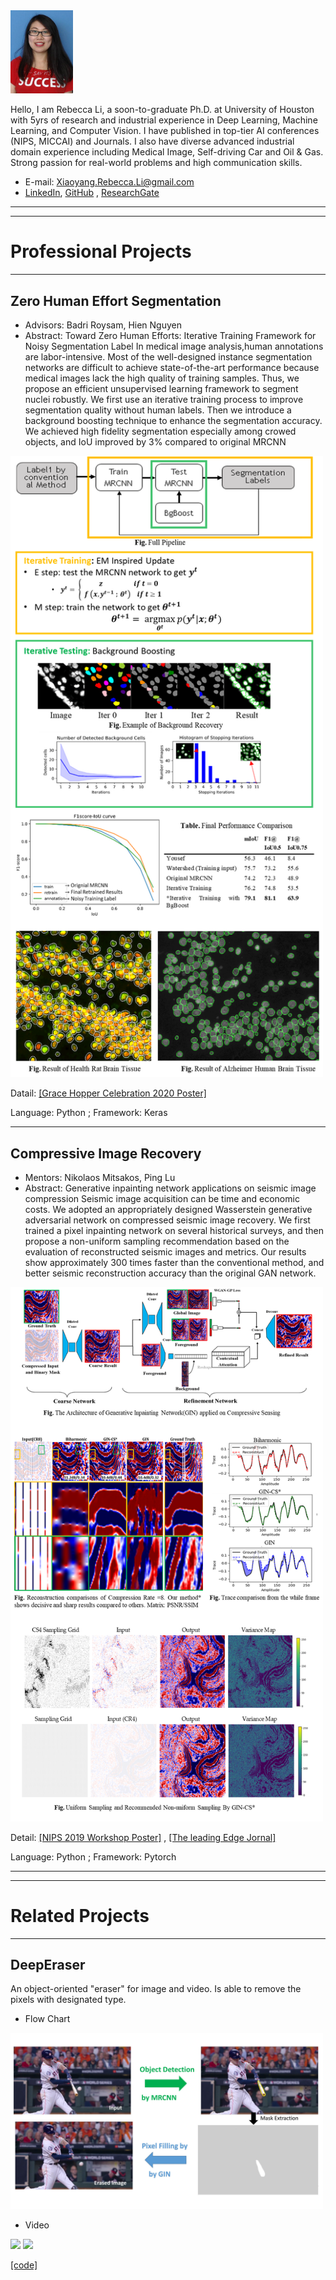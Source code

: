 
<img src="./figures/Rebeccca%20li.jpg" width=100 class="inline"/> 

   Hello, I am Rebecca Li, a soon-to-graduate Ph.D. at University of Houston with 5yrs of research and industrial experience in Deep Learning, Machine Learning, and Computer Vision. I have published in top-tier AI conferences (NIPS, MICCAI) and Journals. I also have diverse advanced industrial domain experience including Medical Image, Self-driving Car and Oil & Gas. Strong passion for real-world problems and high communication skills.

- E-mail:   [Xiaoyang.Rebecca.Li@gmail.com](Xiaoyang.Rebecca.Li@gmail.com)         
- [LinkedIn](http://linkedin.com/in/xiaoyang-rebecca-li), [GitHub](http://github.com/Xiaoyang-Rebecca ) ,  [ResearchGate](http://github.com/Xiaoyang-Rebecca ) 

--------------
--------------
# Professional Projects
--------------
## Zero Human Effort Segmentation 

- Advisors: Badri Roysam, Hien Nguyen
- Abstract: Toward Zero Human Efforts: Iterative Training Framework for Noisy Segmentation Label
In medical image analysis,human annotations are labor-intensive. Most of the well-designed instance segmentation networks are difficult to achieve state-of-the-art performance because medical images lack the high quality of training samples. Thus, we propose an efficient unsupervised learning framework to segment nuclei robustly. We first use an iterative training process to improve segmentation quality without human labels. Then we introduce a background boosting technique to enhance the segmentation accuracy. We achieved high fidelity segmentation especially among crowed objects, and IoU improved by 3% compared to original MRCNN


<img src="./figures/Segmentation.PNG"  width="500" class="inline"/>

Datail: [[Grace Hopper Celebration 2020 Poster]](https://www.researchgate.net/publication/342663998_Toward_Zero_Human_Efforts_Iterative_Training_Framework_for_Noisy_Segmentation_Label "Grace Hopper Celebration Poster")

Language: Python      ;   Framework: Keras 

--------------
## Compressive Image Recovery 
- Mentors:  Nikolaos Mitsakos, Ping Lu
- Abstract: Generative inpainting network applications on seismic image compression
Seismic image acquisition can be time and economic costs. We adopted an appropriately designed Wasserstein generative adversarial network on compressed seismic image recovery. We first trained a pixel inpainting network on several historical surveys, and then propose a non-uniform sampling recommendation based on the evaluation of reconstructed seismic images and metrics. Our results show approximately 300 times faster than the conventional method, and better seismic reconstruction accuracy than the original GAN network.

<img src="./figures/Compression.PNG"  width="500" class="inline"/>

Detail: [[NIPS 2019 Workshop Poster]](https://openreview.net/forum?id=Hyleh7hqUH) ,
[[The leading Edge Jornal]](https://www.researchgate.net/publication/337686701_Seismic_compressive_sensing_by_generative_inpainting_network_Toward_an_optimized_acquisition_survey) 

Language: Python      ;   Framework: Pytorch 

--------------
--------------
# Related Projects
--------------
## DeepEraser
An object-oriented "eraser" for image and video. Is able to remove the pixels with designated type.

- Flow Chart 

<img src="https://github.com/Xiaoyang-Rebecca/DeepEraser/blob/master/demos/flowchart.JPG" width="500" class="inline"/>

- Video 
<img src="https://github.com/Xiaoyang-Rebecca/DeepEraser/blob/master/demos/clip1_borded.gif" width="250" class="inline"/>
<img src="https://github.com/Xiaoyang-Rebecca/DeepEraser/blob/master/demos/clip1_erased.gif" width="250" class="inline"/>

[[code]](https://github.com/Xiaoyang-Rebecca/DeepEraser)
